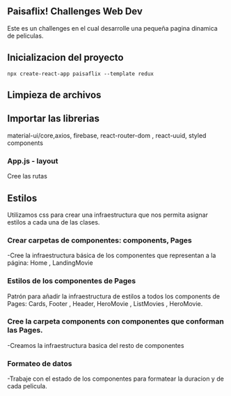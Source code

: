 ## Paisaflix! Challenges Web Dev
Este es un challenges en el cual desarrolle una pequeña pagina dinamica de peliculas.

## Inicializacion del proyecto
`npx create-react-app paisaflix --template redux`
## Limpieza de archivos

## Importar las librerias
material-ui/core,axios, firebase, react-router-dom , react-uuid, styled components
### App.js - layout
Cree las rutas

## Estilos 
Utilizamos css para crear una infraestructura que nos permita asignar estilos a cada una de las clases.

### Crear carpetas de componentes: components, Pages
-Cree la infraestructura básica de los componentes
que representan a la página: Home , LandingMovie

### Estilos de los componentes de Pages
 Patrón para añadir la infraestructura de estilos a todos los components de Pages: Cards,
 Footer , Header, HeroMovie , ListMovies , HeroMovie.

### Cree la carpeta components con componentes que conforman las Pages.
-Creamos la infraestructura basica del resto de componentes

### Formateo de datos 
-Trabaje con el estado de los componentes para formatear la duracion y  de cada pelicula.


